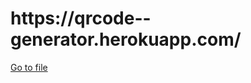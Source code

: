 <h1>https://qrcode--generator.herokuapp.com/</h1>
<a href="/aneeshpavan/QR-Code-Generator/find/main" data-pjax="" data-hotkey="t" data-view-component="true" class="js-pjax-capture-input btn mr-2 d-none d-md-block">  Go to file
</a>

